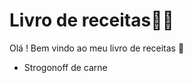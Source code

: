 # Livro de receitas:man_cook:	

Olá ! Bem vindo ao meu livro de receitas :wave:

- Strogonoff de carne
